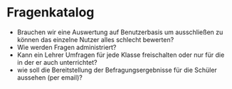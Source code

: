 # Fragenkatalog

* Brauchen wir eine Auswertung auf Benutzerbasis um ausschließen zu können das einzelne Nutzer alles schlecht bewerten?
* Wie werden Fragen administriert? 
* Kann ein Lehrer Umfragen für jede Klasse freischalten oder nur für die in der er auch unterrichtet?
* wie soll die Bereitstellung der Befragungsergebnisse für die Schüler aussehen (per email)?
